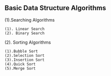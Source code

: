 Basic Data Structure Algorithms
---------------------------------

(1).Searching Algorithms 

    (1). Linear Search
    (2). Binary Search

(2). Sorting Algorithms

    (1).Bubble Sort
    (2).Selection Sort
    (3).Insertion Sort
    (4).Quick Sort
    (5).Merge Sort
